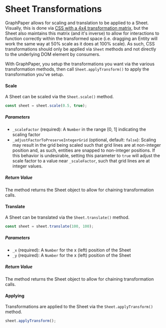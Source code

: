 # Sheet Transformations

GraphPaper allows for scaling and translation to be applied to a Sheet. Visually, this is done via [CSS with a 4x4 transformation matrix](https://developer.mozilla.org/en-US/docs/Web/CSS/transform-function/matrix3d()), but the Sheet also maintains this matrix (and it's inverse) to allow for interactions to function correctly within the transformed space (i.e. dragging an Entity will work the same way at 50% scale as it does at 100% scale). As such, CSS transformations should only be applied via `Sheet` methods and not directly to the underlying DOM element by consumers.

With GraphPaper, you setup the transformations you want via the various transformation methods, then call `Sheet.applyTransform()` to apply the transformation you've setup.

#### Scale
A Sheet can be scaled via the `Sheet.scale()` method.

```javascript
const sheet = sheet.scale(0.5, true);
```

##### Parameters
- `_scaleFactor` (required): A `Number` in the range [0, 1] indicating the scaling factor
- `_adjustFactorToPreserveIntegerGrid` (optional, default: `false`): Scaling may result in the grid being scaled such that grid lines are at non-integer position and, as such, entities are snapped to non-integer positions. If this behavior is undesirable, setting this parameter to `true` will adjust the scale factor to a value near `_scaleFactor`, such that grid lines are at integer values.

##### Return Value
The method returns the Sheet object to allow for chaining transformation calls.

#### Translate
A Sheet can be translated via the `Sheet.translate()` method.

```javascript
const sheet = sheet.translate(100, 100);
```
##### Parameters
- `_x` (required): A `Number` for the x (left) position of the Sheet
- `_y` (required): A `Number` for the x (left) position of the Sheet

##### Return Value
The method returns the Sheet object to allow for chaining transformation calls.


#### Applying
Transformations are applied to the Sheet via the `Sheet.applyTransform()` method.

```javascript
sheet.applyTransform();
```
